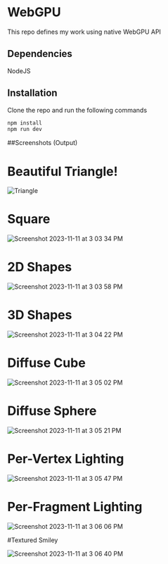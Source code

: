 # WebGPU 

This repo defines my work using native WebGPU API 

## Dependencies
NodeJS

## Installation
Clone the repo and run the following commands
```bash
npm install
npm run dev
```

##Screenshots (Output)

# Beautiful Triangle!

![Triangle](https://github.com/ditya0398/WebGPU-Raw/assets/53263733/8745ac97-7fa1-42df-a789-eede101fae12)

# Square

![Screenshot 2023-11-11 at 3 03 34 PM](https://github.com/ditya0398/WebGPU-Raw/assets/53263733/92e873d9-62e2-4419-9381-aa8f672f1dca)

# 2D Shapes

![Screenshot 2023-11-11 at 3 03 58 PM](https://github.com/ditya0398/WebGPU-Raw/assets/53263733/5c46c486-9b77-4af9-b370-a7ed027815b2)

# 3D Shapes

![Screenshot 2023-11-11 at 3 04 22 PM](https://github.com/ditya0398/WebGPU-Raw/assets/53263733/acf1e7ef-bb90-4541-af53-fef341cb195b)

# Diffuse Cube

![Screenshot 2023-11-11 at 3 05 02 PM](https://github.com/ditya0398/WebGPU-Raw/assets/53263733/c11dc805-9135-4822-86a9-b51fb430c319)

# Diffuse Sphere

![Screenshot 2023-11-11 at 3 05 21 PM](https://github.com/ditya0398/WebGPU-Raw/assets/53263733/9bfe7316-e2df-4a22-835e-f5b2a5852a6f)

# Per-Vertex Lighting

![Screenshot 2023-11-11 at 3 05 47 PM](https://github.com/ditya0398/WebGPU-Raw/assets/53263733/29928f08-d245-4f86-82f1-abc8ea23bd38)

# Per-Fragment Lighting

![Screenshot 2023-11-11 at 3 06 06 PM](https://github.com/ditya0398/WebGPU-Raw/assets/53263733/b47f8647-acb6-4191-8336-c012831833e5)

#Textured Smiley

![Screenshot 2023-11-11 at 3 06 40 PM](https://github.com/ditya0398/WebGPU-Raw/assets/53263733/eeba9de5-2f83-4b20-92d9-79fa1f57915c)

